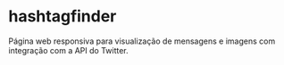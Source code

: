 # hashtagfinder
Página web responsiva para visualização de mensagens e imagens com integração com a API do Twitter.
